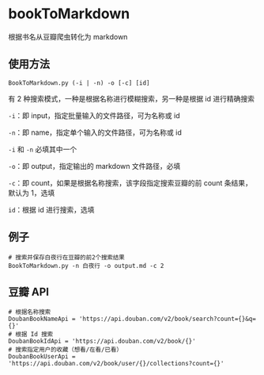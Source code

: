 # bookToMarkdown
根据书名从豆瓣爬虫转化为 markdown

## 使用方法
```shell
BookToMarkdown.py (-i | -n) -o [-c] [id]
```

有 2 种搜索模式，一种是根据名称进行模糊搜索，另一种是根据 id 进行精确搜索

`-i`：即 input，指定批量输入的文件路径，可为名称或 id

`-n`：即 name，指定单个输入的文件路径，可为名称或 id

`-i` 和 `-n` 必填其中一个

`-o`：即 output，指定输出的 markdown 文件路径，必填

`-c`：即 count，如果是根据名称搜索，该字段指定搜索豆瓣的前 count 条结果，默认为 1，选填

`id`：根据 id 进行搜索，选填

## 例子
```
# 搜索并保存白夜行在豆瓣的前2个搜索结果
BookToMarkdown.py -n 白夜行 -o output.md -c 2
```

## 豆瓣 API
```
# 根据名称搜索
DoubanBookNameApi = 'https://api.douban.com/v2/book/search?count={}&q={}'
# 根据 Id 搜索
DoubanBookIdApi = 'https://api.douban.com/v2/book/{}'
# 搜索指定用户的收藏（想看/在看/已看）
DoubanBookUserApi = 'https://api.douban.com/v2/book/user/{}/collections?count={}'
```